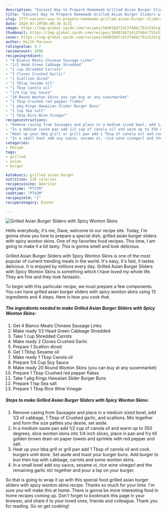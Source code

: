 ```yaml
---
description: "Easiest Way to Prepare Homemade Grilled Asian Burger Sliders with Spicy Wonton Skins"
title: "Easiest Way to Prepare Homemade Grilled Asian Burger Sliders with Spicy Wonton Skins"
slug: 1777-easiest-way-to-prepare-homemade-grilled-asian-burger-sliders-with-spicy-wonton-skins
date: 2020-07-29T06:00:30.417Z
image: https://img-global.cpcdn.com/recipes/58d01bb71412f484/751x532cq70/grilled-asian-burger-sliders-with-spicy-wonton-skins-recipe-main-photo.jpg
thumbnail: https://img-global.cpcdn.com/recipes/58d01bb71412f484/751x532cq70/grilled-asian-burger-sliders-with-spicy-wonton-skins-recipe-main-photo.jpg
cover: https://img-global.cpcdn.com/recipes/58d01bb71412f484/751x532cq70/grilled-asian-burger-sliders-with-spicy-wonton-skins-recipe-main-photo.jpg
author: Keith Parsons
ratingvalue: 4.7
reviewcount: 2098
recipeingredient:
- "4 Bianco Meats Chinese Sausage Links"
- "1/2 Head Green Cabbage Shredded"
- "1 cup Shredded Carrots"
- "2 Cloves Crushed Garlic"
- "1 Scallion diced"
- "1 Tblsp Sesame oil"
- "1 Tbsp Canola oil"
- "1/4 Cup Soy Sauce"
- "20 Round Wonton Skins you can buy at any suoermarket"
- "1 Tbsp Crushed red pepper flakes"
- "1 pkg Kings Hawaiian Slider Burger Buns"
- "1 tsp Sea salt"
- "1 Tbsp Rice Wine Vinegar"
recipeinstructions:
- "Remove casing from Sausages and place in a medium sized bowl, add 1/2 of cabbage, 1 Tbsp of Crushed garlic, and scallions. Mix together and form the size patties you desire, set aside."
- "In a medium saute pan add 1/2 cup of canola oil and warm up to 350 degrees, slice wonton skins into 1/4 inch slices, place in pan and fry till golden brown drain on paper towels and sprinkle with red pepper and salt."
- "Heat up your bbq grill or grill pan add 1 Tbsp of canola oil and cook burgers until done. Set aside and toast your burger buns. Add burger to bun then top with cabbage, carrots and some wonton skins."
- "In a small bowl add soy sauce, sesame oi, rice wine vinegarl and the remaining garlic stir together and pour a tsp on your burger."
categories:
- Recipe
tags:
- grilled
- asian
- burger

katakunci: grilled asian burger 
nutrition: 139 calories
recipecuisine: American
preptime: "PT37M"
cooktime: "PT42M"
recipeyield: "1"
recipecategory: Dinner

---
```



![Grilled Asian Burger Sliders with Spicy Wonton Skins](https://img-global.cpcdn.com/recipes/58d01bb71412f484/751x532cq70/grilled-asian-burger-sliders-with-spicy-wonton-skins-recipe-main-photo.jpg)

Hello everybody, it's me, Dave, welcome to our recipe site. Today, I'm gonna show you how to prepare a special dish, grilled asian burger sliders with spicy wonton skins. One of my favorites food recipes. This time, I am going to make it a bit tasty. This is gonna smell and look delicious.



Grilled Asian Burger Sliders with Spicy Wonton Skins is one of the most popular of current trending meals in the world. It's easy, it's fast, it tastes delicious. It is enjoyed by millions every day. Grilled Asian Burger Sliders with Spicy Wonton Skins is something which I have loved my whole life. They are fine and they look fantastic.


To begin with this particular recipe, we must prepare a few components. You can have grilled asian burger sliders with spicy wonton skins using 13 ingredients and 4 steps. Here is how you cook that.

<!--inarticleads1-->

##### The ingredients needed to make Grilled Asian Burger Sliders with Spicy Wonton Skins:

1. Get 4 Bianco Meats Chinese Sausage Links
1. Make ready 1/2 Head Green Cabbage Shredded
1. Take 1 cup Shredded Carrots
1. Make ready 2 Cloves Crushed Garlic
1. Prepare 1 Scallion diced
1. Get 1 Tblsp Sesame oil
1. Make ready 1 Tbsp Canola oil
1. Prepare 1/4 Cup Soy Sauce
1. Make ready 20 Round Wonton Skins (you can buy at any suoermarket)
1. Prepare 1 Tbsp Crushed red pepper flakes
1. Take 1 pkg Kings Hawaiian Slider Burger Buns
1. Prepare 1 tsp Sea salt
1. Prepare 1 Tbsp Rice Wine Vinegar




<!--inarticleads2-->

##### Steps to make Grilled Asian Burger Sliders with Spicy Wonton Skins:

1. Remove casing from Sausages and place in a medium sized bowl, add 1/2 of cabbage, 1 Tbsp of Crushed garlic, and scallions. Mix together and form the size patties you desire, set aside.
1. In a medium saute pan add 1/2 cup of canola oil and warm up to 350 degrees, slice wonton skins into 1/4 inch slices, place in pan and fry till golden brown drain on paper towels and sprinkle with red pepper and salt.
1. Heat up your bbq grill or grill pan add 1 Tbsp of canola oil and cook burgers until done. Set aside and toast your burger buns. Add burger to bun then top with cabbage, carrots and some wonton skins.
1. In a small bowl add soy sauce, sesame oi, rice wine vinegarl and the remaining garlic stir together and pour a tsp on your burger.




So that is going to wrap it up with this special food grilled asian burger sliders with spicy wonton skins recipe. Thanks so much for your time. I'm sure you will make this at home. There is gonna be more interesting food in home recipes coming up. Don't forget to bookmark this page in your browser, and share it to your loved ones, friends and colleague. Thank you for reading. Go on get cooking!
